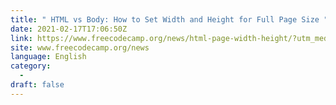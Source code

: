 ```yaml
---
title: " HTML vs Body: How to Set Width and Height for Full Page Size "
date: 2021-02-17T17:06:50Z
link: https://www.freecodecamp.org/news/html-page-width-height/?utm_medium=RSS&utm_source=news.12bit.vn
site: www.freecodecamp.org/news
language: English
category:
  -   
draft: false
---
```

